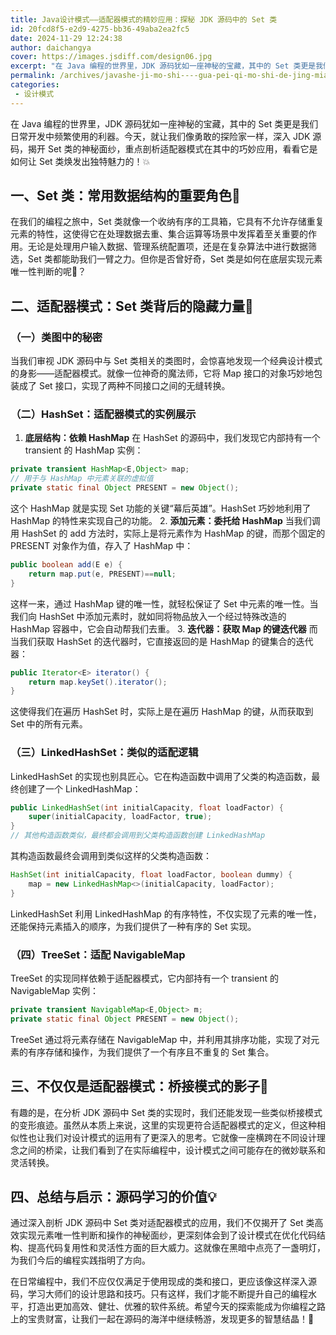```yaml
---
title: Java设计模式——适配器模式的精妙应用：探秘 JDK 源码中的 Set 类
id: 20fcd8f5-e2d9-4275-bb36-49aba2ea2fc5
date: 2024-11-29 12:24:38
author: daichangya
cover: https://images.jsdiff.com/design06.jpg
excerpt: "在 Java 编程的世界里，JDK 源码犹如一座神秘的宝藏，其中的 Set 类更是我们日常开发中频繁使用的利器。今天，就让我们像勇敢的探险家一样，深入 JDK 源码，揭开 Set 类的神秘面纱，重点剖析适配器模式在其中的巧妙应用，看看它是如何让 Set 类焕发出独特魅力的！💥 一、Set 类：常用"
permalink: /archives/javashe-ji-mo-shi----gua-pei-qi-mo-shi-de-jing-miao/
categories:
 - 设计模式
---
```


在 Java 编程的世界里，JDK 源码犹如一座神秘的宝藏，其中的 Set 类更是我们日常开发中频繁使用的利器。今天，就让我们像勇敢的探险家一样，深入 JDK 源码，揭开 Set 类的神秘面纱，重点剖析适配器模式在其中的巧妙应用，看看它是如何让 Set 类焕发出独特魅力的！💥

## 一、Set 类：常用数据结构的重要角色🎯

在我们的编程之旅中，Set 类就像一个收纳有序的工具箱，它具有不允许存储重复元素的特性，这使得它在处理数据去重、集合运算等场景中发挥着至关重要的作用。无论是处理用户输入数据、管理系统配置项，还是在复杂算法中进行数据筛选，Set 类都能助我们一臂之力。但你是否曾好奇，Set 类是如何在底层实现元素唯一性判断的呢🧐？

## 二、适配器模式：Set 类背后的隐藏力量🌟

### （一）类图中的秘密
当我们审视 JDK 源码中与 Set 类相关的类图时，会惊喜地发现一个经典设计模式的身影——适配器模式。就像一位神奇的魔法师，它将 Map 接口的对象巧妙地包装成了 Set 接口，实现了两种不同接口之间的无缝转换。

### （二）HashSet：适配器模式的实例展示
1. **底层结构：依赖 HashMap**
<separator></separator>
在 HashSet 的源码中，我们发现它内部持有一个 transient 的 HashMap 实例：
```java
private transient HashMap<E,Object> map;
// 用于与 HashMap 中元素关联的虚拟值
private static final Object PRESENT = new Object();
```
这个 HashMap 就是实现 Set 功能的关键“幕后英雄”。HashSet 巧妙地利用了 HashMap 的特性来实现自己的功能。
2. **添加元素：委托给 HashMap**
当我们调用 HashSet 的 add 方法时，实际上是将元素作为 HashMap 的键，而那个固定的 PRESENT 对象作为值，存入了 HashMap 中：
```java
public boolean add(E e) {
    return map.put(e, PRESENT)==null;
}
```
这样一来，通过 HashMap 键的唯一性，就轻松保证了 Set 中元素的唯一性。当我们向 HashSet 中添加元素时，就如同将物品放入一个经过特殊改造的 HashMap 容器中，它会自动帮我们去重。
3. **迭代器：获取 Map 的键迭代器**
而当我们获取 HashSet 的迭代器时，它直接返回的是 HashMap 的键集合的迭代器：
```java
public Iterator<E> iterator() {
    return map.keySet().iterator();
}
```
这使得我们在遍历 HashSet 时，实际上是在遍历 HashMap 的键，从而获取到 Set 中的所有元素。

### （三）LinkedHashSet：类似的适配逻辑
LinkedHashSet 的实现也别具匠心。它在构造函数中调用了父类的构造函数，最终创建了一个 LinkedHashMap：
```java
public LinkedHashSet(int initialCapacity, float loadFactor) {
    super(initialCapacity, loadFactor, true);
}
// 其他构造函数类似，最终都会调用到父类构造函数创建 LinkedHashMap
```
其构造函数最终会调用到类似这样的父类构造函数：
```java
HashSet(int initialCapacity, float loadFactor, boolean dummy) {
    map = new LinkedHashMap<>(initialCapacity, loadFactor);
}
```
LinkedHashSet 利用 LinkedHashMap 的有序特性，不仅实现了元素的唯一性，还能保持元素插入的顺序，为我们提供了一种有序的 Set 实现。

### （四）TreeSet：适配 NavigableMap
TreeSet 的实现同样依赖于适配器模式，它内部持有一个 transient 的 NavigableMap 实例：
```java
private transient NavigableMap<E,Object> m;
private static final Object PRESENT = new Object();
```
TreeSet 通过将元素存储在 NavigableMap 中，并利用其排序功能，实现了对元素的有序存储和操作，为我们提供了一个有序且不重复的 Set 集合。

## 三、不仅仅是适配器模式：桥接模式的影子🤔

有趣的是，在分析 JDK 源码中 Set 类的实现时，我们还能发现一些类似桥接模式的变形痕迹。虽然从本质上来说，这里的实现更符合适配器模式的定义，但这种相似性也让我们对设计模式的运用有了更深入的思考。它就像一座横跨在不同设计理念之间的桥梁，让我们看到了在实际编程中，设计模式之间可能存在的微妙联系和灵活转换。

## 四、总结与启示：源码学习的价值💡

通过深入剖析 JDK 源码中 Set 类对适配器模式的应用，我们不仅揭开了 Set 类高效实现元素唯一性判断和操作的神秘面纱，更深刻体会到了设计模式在优化代码结构、提高代码复用性和灵活性方面的巨大威力。这就像在黑暗中点亮了一盏明灯，为我们今后的编程实践指明了方向。

在日常编程中，我们不应仅仅满足于使用现成的类和接口，更应该像这样深入源码，学习大师们的设计思路和技巧。只有这样，我们才能不断提升自己的编程水平，打造出更加高效、健壮、优雅的软件系统。希望今天的探索能成为你编程之路上的宝贵财富，让我们一起在源码的海洋中继续畅游，发现更多的智慧结晶！🚀